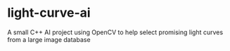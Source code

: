 # light-curve-ai
A small C++ AI project using OpenCV to help select promising light curves from a large image database

